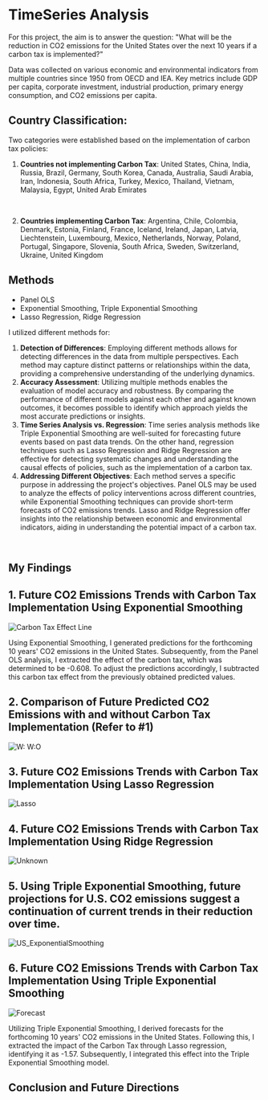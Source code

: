 # TimeSeries Analysis 
For this project, the aim is to answer the question: "What will be the reduction in CO2 emissions for the United States over the next 10 years if a carbon tax is implemented?"

Data was collected on various economic and environmental indicators from multiple countries since 1950 from OECD and IEA. Key metrics include GDP per capita, corporate investment, industrial production, primary energy consumption, and CO2 emissions per capita.

## Country Classification:
Two categories were established based on the implementation of carbon tax policies:
<br>
1. **Countries not implementing Carbon Tax**:
United States, China, India, Russia, Brazil, Germany, South Korea, Canada, Australia, Saudi Arabia, Iran, Indonesia, South Africa, Turkey, Mexico, Thailand, Vietnam, Malaysia, Egypt, United Arab Emirates

<br>

2. **Countries implementing Carbon Tax**:
Argentina, Chile, Colombia, Denmark, Estonia, Finland, France, Iceland, Ireland, Japan, Latvia, Liechtenstein, Luxembourg, Mexico, Netherlands, Norway, Poland, Portugal, Singapore, Slovenia, South Africa, Sweden, Switzerland, Ukraine, United Kingdom


## Methods 
- Panel OLS
- Exponential Smoothing, Triple Exponential Smoothing
- Lasso Regression, Ridge Regression

I utilized different methods for: 
1. **Detection of Differences**: Employing different methods allows for detecting differences in the data from multiple perspectives. Each method may capture distinct patterns or relationships within the data, providing a comprehensive understanding of the underlying dynamics.
2. **Accuracy Assessment**: Utilizing multiple methods enables the evaluation of model accuracy and robustness. By comparing the performance of different models against each other and against known outcomes, it becomes possible to identify which approach yields the most accurate predictions or insights.
3. **Time Series Analysis vs. Regression**: Time series analysis methods like Triple Exponential Smoothing are well-suited for forecasting future events based on past data trends. On the other hand, regression techniques such as Lasso Regression and Ridge Regression are effective for detecting systematic changes and understanding the causal effects of policies, such as the implementation of a carbon tax.
4. **Addressing Different Objectives**: Each method serves a specific purpose in addressing the project's objectives. Panel OLS may be used to analyze the effects of policy interventions across different countries, while Exponential Smoothing techniques can provide short-term forecasts of CO2 emissions trends. Lasso and Ridge Regression offer insights into the relationship between economic and environmental indicators, aiding in understanding the potential impact of a carbon tax.
<br>

## My Findings

## 1. Future CO2 Emissions Trends with Carbon Tax Implementation Using Exponential Smoothing 
![Carbon Tax Effect Line](https://github.com/yejipark0514/TimeSeriesAnalysis_CO2/assets/97747420/99aa4c2e-63df-4ab5-b802-ad12f77c95fd)

Using Exponential Smoothing, I generated predictions for the forthcoming 10 years' CO2 emissions in the United States. Subsequently, from the Panel OLS analysis, I extracted the effect of the carbon tax, which was determined to be -0.608. To adjust the predictions accordingly, I subtracted this carbon tax effect from the previously obtained predicted values.



## 2. Comparison of Future Predicted CO2 Emissions with and without Carbon Tax Implementation (Refer to #1) 

![W:   W:O](https://github.com/yejipark0514/TimeSeriesAnalysis_CO2/assets/97747420/4372ae7d-00fc-421c-b384-7af845e90ed5)


## 3. Future CO2 Emissions Trends with Carbon Tax Implementation Using Lasso Regression

![Lasso](https://github.com/yejipark0514/TimeSeriesAnalysis_CO2/assets/97747420/2cebee79-b506-48d4-a1cb-3260caa0cfc6)


## 4. Future CO2 Emissions Trends with Carbon Tax Implementation Using Ridge Regression

![Unknown](https://github.com/yejipark0514/TimeSeriesAnalysis_CO2/assets/97747420/ac88be8a-8c59-4be6-9a56-b727a751d7f1)


## 5. Using Triple Exponential Smoothing, future projections for U.S. CO2 emissions suggest a continuation of current trends in their reduction over time.
![US_ExponentialSmoothing](https://github.com/yejipark0514/TimeSeriesAnalysis_CO2/assets/97747420/c3270ae9-43d6-48e0-812b-46cd76cc3505)


## 6. Future CO2 Emissions Trends with Carbon Tax Implementation Using Triple Exponential Smoothing
![Forecast](https://github.com/yejipark0514/TimeSeriesAnalysis_CO2/assets/97747420/9ccccc6d-8022-4c20-a3b4-cc4bd6bbdc2c)

Utilizing Triple Exponential Smoothing, I derived forecasts for the forthcoming 10 years' CO2 emissions in the United States. Following this, I extracted the impact of the Carbon Tax through Lasso regression, identifying it as -1.57. Subsequently, I integrated this effect into the Triple Exponential Smoothing model.



## Conclusion and Future Directions




